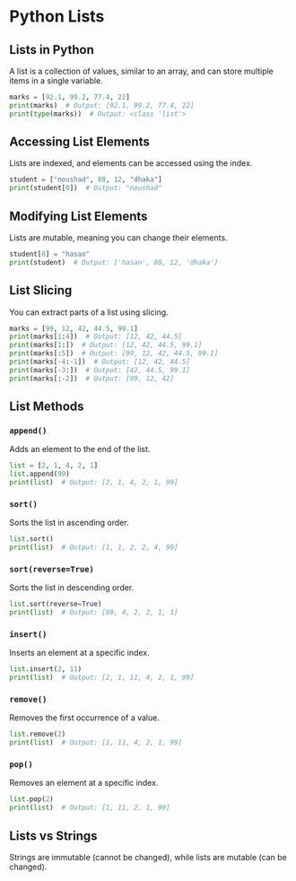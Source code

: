 # Python Lists

## Lists in Python

A list is a collection of values, similar to an array, and can store multiple items in a single variable.

```python
marks = [92.1, 99.2, 77.4, 22]
print(marks)  # Output: [92.1, 99.2, 77.4, 22]
print(type(marks))  # Output: <class 'list'>
```

## Accessing List Elements

Lists are indexed, and elements can be accessed using the index.

```python
student = ["noushad", 88, 12, "dhaka"]
print(student[0])  # Output: "noushad"
```

## Modifying List Elements

Lists are mutable, meaning you can change their elements.

```python
student[0] = "hasan"
print(student)  # Output: ['hasan', 88, 12, 'dhaka']
```

## List Slicing

You can extract parts of a list using slicing.

```python
marks = [99, 12, 42, 44.5, 99.1]
print(marks[1:4])  # Output: [12, 42, 44.5]
print(marks[1:])  # Output: [12, 42, 44.5, 99.1]
print(marks[:5])  # Output: [99, 12, 42, 44.5, 99.1]
print(marks[-4:-1])  # Output: [12, 42, 44.5]
print(marks[-3:])  # Output: [42, 44.5, 99.1]
print(marks[:-2])  # Output: [99, 12, 42]
```

## List Methods

### `append()`

Adds an element to the end of the list.

```python
list = [2, 1, 4, 2, 1]
list.append(99)
print(list)  # Output: [2, 1, 4, 2, 1, 99]
```

### `sort()`

Sorts the list in ascending order.

```python
list.sort()
print(list)  # Output: [1, 1, 2, 2, 4, 99]
```

### `sort(reverse=True)`

Sorts the list in descending order.

```python
list.sort(reverse=True)
print(list)  # Output: [99, 4, 2, 2, 1, 1]
```

### `insert()`

Inserts an element at a specific index.

```python
list.insert(2, 11)
print(list)  # Output: [2, 1, 11, 4, 2, 1, 99]
```

### `remove()`

Removes the first occurrence of a value.

```python
list.remove(2)
print(list)  # Output: [1, 11, 4, 2, 1, 99]
```

### `pop()`

Removes an element at a specific index.

```python
list.pop(2)
print(list)  # Output: [1, 11, 2, 1, 99]
```

## Lists vs Strings

Strings are immutable (cannot be changed), while lists are mutable (can be changed).

